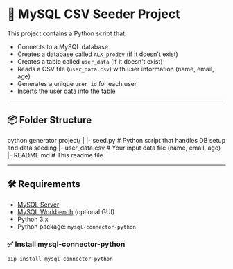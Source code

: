 # 🧬 MySQL CSV Seeder Project

This project contains a Python script that:
- Connects to a MySQL database
- Creates a database called `ALX_prodev` (if it doesn't exist)
- Creates a table called `user_data` (if it doesn't exist)
- Reads a CSV file (`user_data.csv`) with user information (name, email, age)
- Generates a unique `user_id` for each user
- Inserts the user data into the table

---

## 📦 Folder Structure

python generator project/
|
|- seed.py # Python script that handles DB setup and data seeding
|- user_data.csv # Your input data file (name, email, age)
|- README.md # This readme file


---

## 🛠️ Requirements

- [MySQL Server](https://dev.mysql.com/downloads/mysql/)
- [MySQL Workbench](https://dev.mysql.com/downloads/workbench/) (optional GUI)
- Python 3.x
- Python package: `mysql-connector-python`

### ✅ Install mysql-connector-python

```bash
pip install mysql-connector-python
